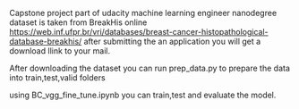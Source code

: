 Capstone project part of udacity machine learning engineer nanodegree
dataset is taken from BreakHis online  https://web.inf.ufpr.br/vri/databases/breast-cancer-histopathological-database-breakhis/
after submitting the an application you will get a download llink to your mail.

After downloading the dataset you can run prep_data.py to prepare the data into train,test,valid folders

using BC_vgg_fine_tune.ipynb you can train,test and evaluate the model.

